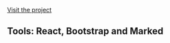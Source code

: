[Visit the project](https://williamsilveira-markdownpreviewer.netlify.app/)

## Tools: React, Bootstrap and Marked